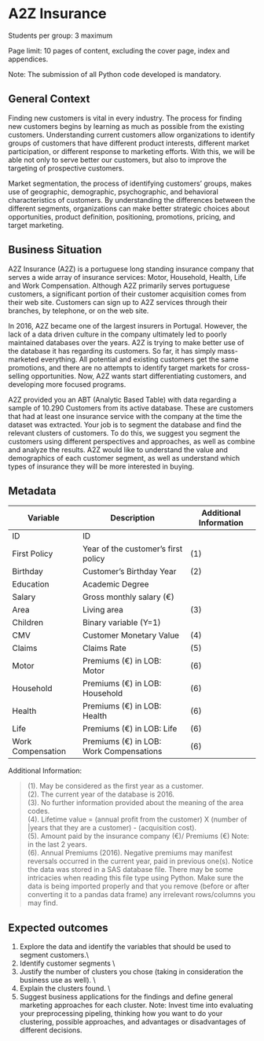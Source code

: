 # A2Z Insurance
Students per group: 3 maximum

Page limit: 10 pages of content, excluding the cover page, index and appendices.

Note: The submission of all Python code developed is mandatory.

## General Context
Finding new customers is vital in every industry. The process for finding new customers begins by learning as much as possible from the existing customers. Understanding current customers allow organizations to identify groups of customers that have different product interests, different market participation, or different response to marketing efforts. With this, we will be able not only to serve better our customers, but also to improve the targeting of prospective customers.

Market segmentation, the process of identifying customers’ groups, makes use of geographic, demographic, psychographic, and behavioral characteristics of customers. By understanding the differences between the different segments, organizations can make better strategic choices about opportunities, product definition, positioning, promotions, pricing, and target marketing.

## Business Situation
A2Z Insurance (A2Z) is a portuguese long standing insurance company that serves a wide array of insurance services: Motor, Household, Health, Life and Work Compensation. Although A2Z primarily serves portuguese customers, a significant portion of their customer acquisition comes from their web site. Customers can sign up to A2Z services through their branches, by telephone, or on the web site.

In 2016, A2Z became one of the largest insurers in Portugal. However, the lack of a data driven culture in the company ultimately led to poorly maintained databases over the years. A2Z is trying to make better use of the database it has regarding its customers. So far, it has simply mass-marketed everything. All potential and existing customers get the same promotions, and there are no attempts to identify target markets for cross-selling opportunities. Now, A2Z wants start differentiating customers, and developing more focused programs.

A2Z provided you an ABT (Analytic Based Table) with data regarding a sample of 10.290 Customers from its active database. These are customers that had at least one insurance service with the company at the time the dataset was extracted. Your job is to segment the database and find the relevant clusters of customers. To do this, we suggest you segment the customers using different perspectives and approaches, as well as combine and analyze the results. A2Z would like to understand the value and demographics of each customer segment, as well as understand which types of insurance they will be more interested in buying.

## Metadata
| Variable	| Description |	Additional Information |
| -- | --| --| 
| ID | ID |  |	
| First Policy	| Year of the customer’s first policy |	(1)|
| Birthday | Customer’s Birthday Year|	(2)|
| Education	| Academic Degree	| |
| Salary|	Gross monthly salary  (€)| |	
| Area|	Living area| 	(3)|
| Children| 	Binary variable (Y=1)|	
| CMV	|Customer Monetary Value	|(4)|
| Claims|	Claims Rate|	(5)|
| Motor	|Premiums (€) in LOB: Motor|	(6)|
|Household|	Premiums (€) in LOB: Household|	(6)|
|Health	|Premiums (€) in LOB: Health|	(6)|
|Life	|Premiums (€) in LOB: Life|	(6)|
|Work Compensation|	Premiums (€) in LOB: Work Compensations|	(6)|

Additional Information:
> (1). May be considered as the first year as a customer. \
> (2). The current year of the database is 2016.   
> (3). No further information provided about the meaning of the area codes.\
> (4). Lifetime value = (annual profit from the customer) X (number of |years that they are a customer) - (acquisition cost). \
> (5). Amount paid by the insurance company (€)/ Premiums (€) Note: in the last 2 years. \
> (6). Annual Premiums (2016). Negative premiums may manifest reversals occurred in the current year, paid in previous one(s).
Notice the data was stored in a SAS database file. There may be some intricacies when reading this file type using Python. Make sure the data is being imported properly and that you remove (before or after converting it to a pandas data frame) any irrelevant rows/columns you may find.

## Expected outcomes
1. Explore the data and identify the variables that should be used to segment customers.\
2. Identify customer segments \
3. Justify the number of clusters you chose (taking in consideration the business use as well). \
4. Explain the clusters found. \
5. Suggest business applications for the findings and define general marketing approaches for each cluster.
Note: Invest time into evaluating your preprocessing pipeling, thinking how you want to do your clustering, possible approaches, and advantages or disadvantages of different decisions.
